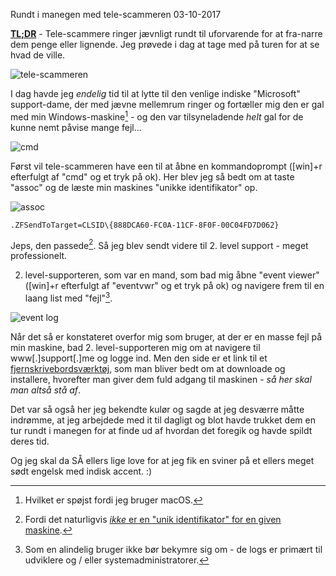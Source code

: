 Rundt i manegen med tele-scammeren
03-10-2017


**[TL;DR](http://en.wikipedia.org/wiki/Wikipedia:Too_long;_didn't_read)** - Tele-scammere ringer jævnligt rundt til uforvarende for at fra-narre dem penge eller lignende. Jeg prøvede i dag at tage med på turen for at se hvad de ville.

![tele-scammeren](https://log.logiskhave.dk/static/20171003_scam.jpg)

I dag havde jeg _endelig_ tid til at lytte til den venlige indiske "Microsoft" support-dame, der med jævne mellemrum ringer og fortæller mig den er gal med min Windows-maskine[^1] - og den var tilsyneladende _helt_ gal for de kunne nemt påvise mange fejl...

<img class="screen" src="https://log.logiskhave.dk/static/20171003_run-command-box.png" alt="cmd">

Først vil tele-scammeren have een til at åbne en kommandoprompt ([win]+r efterfulgt af "cmd" og et tryk på ok). Her blev jeg så bedt om at taste "assoc" og de læste min maskines "unikke identifikator" op.

<img class="screen" src="https://log.logiskhave.dk/static/20171003_assoc-output.png" alt="assoc">

    .ZFSendToTarget=CLSID\{888DCA60-FC0A-11CF-8F0F-00C04FD7D062}

Jeps, den passede[^2]. Så jeg blev sendt videre til 2. level support - meget professionelt.

2. level-supporteren, som var en mand, som bad mig åbne "event viewer" ([win]+r efterfulgt af "eventvwr" og et tryk på ok) og navigere frem til en laang list med "fejl"[^3].

<img class="screen" src="https://log.logiskhave.dk/static/20171003_event-log.jpg" alt="event log">

Når det så er konstateret overfor mig som bruger, at der er en masse fejl på min maskine, bad 2. level-supporteren mig om at navigere til www[.]support[.]me og logge ind. Men den side er et link til et [fjernskrivebordsværktøj](https://en.wikipedia.org/wiki/LogMeIn), som man bliver bedt om at downloade og installere, hvorefter man giver dem fuld adgang til maskinen - _så her skal man altså stå af_.

Det var så også her jeg bekendte kulør og sagde at jeg desværre måtte indrømme, at jeg arbejdede med it til dagligt og blot havde trukket dem en tur rundt i manegen for at finde ud af hvordan det foregik og havde spildt deres tid.

Og jeg skal da SÅ ellers lige love for at jeg fik en sviner på et ellers meget sødt engelsk med indisk accent. :)

[^1]: Hvilket er spøjst fordi jeg bruger macOS.
[^2]: Fordi det naturligvis [_ikke_ er en "unik identifikator" for en given maskine](https://msdn.microsoft.com/en-us/library/windows/desktop/ms691424(v=vs.85).aspx).
[^3]: Som en alindelig bruger ikke bør bekymre sig om - de logs er primært til udviklere og / eller systemadministratorer.
